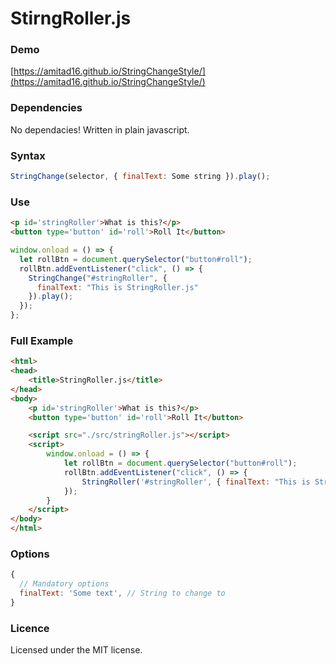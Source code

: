 # StirngRoller.js

### Demo

[https://amitad16.github.io/StringChangeStyle/](https://amitad16.github.io/StringChangeStyle/)

### Dependencies

No dependacies! Written in plain javascript.

### Syntax

```js
StringChange(selector, { finalText: Some string }).play();
```

### Use

```html
<p id='stringRoller'>What is this?</p>
<button type='button' id='roll'>Roll It</button>
```

```js
window.onload = () => {
  let rollBtn = document.querySelector("button#roll");
  rollBtn.addEventListener("click", () => {
    StringChange("#stringRoller", {
      finalText: "This is StringRoller.js"
    }).play();
  });
};
```

### Full Example

```html
<html>
<head>
	<title>StringRoller.js</title>
</head>
<body>
	<p id='stringRoller'>What is this?</p>
	<button type='button' id='roll'>Roll It</button>

	<script src="./src/stringRoller.js"></script>
	<script>
		window.onload = () => {
			let rollBtn = document.querySelector("button#roll");
			rollBtn.addEventListener("click", () => {
				StringRoller('#stringRoller', { finalText: "This is StringRoller.js" }).roll();
			});
		}
	</script>
</body>
</html>
```

### Options

```js
{
  // Mandatory options
  finalText: 'Some text', // String to change to
}
```

### Licence

Licensed under the MIT license.
